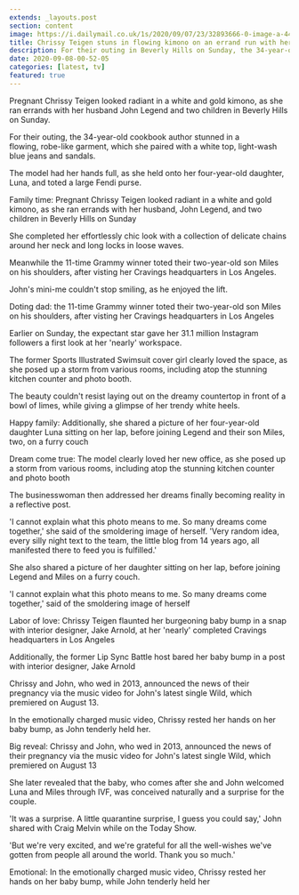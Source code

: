 ```yaml
---
extends: _layouts.post
section: content
image: https://i.dailymail.co.uk/1s/2020/09/07/23/32893666-0-image-a-44_1599518860357.jpg 
title: Chrissy Teigen stuns in flowing kimono on an errand run with her husband John Legend and kids in LA 
description: For their outing in Beverly Hills on Sunday, the 34-year-old cookbook author stunned in a flowing, robe-like garment, which she paired with a white top, light-wash blue jeans and  sandals. 
date: 2020-09-08-00-52-05 
categories: [latest, tv] 
featured: true 
--- 
```

Pregnant Chrissy Teigen looked radiant in a white and gold kimono, as she ran errands with her husband John Legend and two children in Beverly Hills on Sunday.  

For their outing, the 34-year-old cookbook author stunned in a flowing, robe-like garment, which she paired with a white top, light-wash blue jeans and sandals.  

The model had her hands full, as she held onto her four-year-old daughter, Luna, and toted a large Fendi purse.   

Family time: Pregnant Chrissy Teigen looked radiant in a white and gold kimono, as she ran errands with her husband, John Legend, and two children in Beverly Hills on Sunday

She completed her effortlessly chic look with a collection of delicate chains around her neck and long locks in loose waves.  

Meanwhile the 11-time Grammy winner toted their two-year-old son Miles on his shoulders, after visting her Cravings headquarters in Los Angeles. 

John's mini-me couldn't stop smiling, as he enjoyed the lift.  

Doting dad: the 11-time Grammy winner toted their two-year-old son Miles on his shoulders, after visting her Cravings headquarters in Los Angeles

Earlier on Sunday, the expectant star gave her 31.1 million Instagram followers a first look at her 'nearly' workspace.

The former Sports Illustrated Swimsuit cover girl clearly loved the space, as she posed up a storm from various rooms, including atop the stunning kitchen counter and photo booth.

The beauty couldn't resist laying out on the dreamy countertop in front of a bowl of limes, while giving a glimpse of her trendy white heels. 

Happy family: Additionally, she shared a picture of her four-year-old daughter Luna sitting on her lap, before joining Legend and their son Miles, two, on a furry couch

Dream come true: The model clearly loved her new office, as she posed up a storm from various rooms, including atop the stunning kitchen counter and photo booth

The businesswoman then addressed her dreams finally becoming reality in a reflective post.

'I cannot explain what this photo means to me. So many dreams come together,' she said of the smoldering image of herself. 'Very random idea, every silly night text to the team, the little blog from 14 years ago, all manifested there to feed you is fulfilled.'

She also shared a picture of her daughter sitting on her lap, before joining Legend and Miles on a furry couch.

'I cannot explain what this photo means to me. So many dreams come together,' said of the smoldering image of herself

Labor of love: Chrissy Teigen flaunted her burgeoning baby bump in a snap with interior designer, Jake Arnold, at her 'nearly' completed Cravings headquarters in Los Angeles

Additionally, the former Lip Sync Battle host bared her baby bump in a post with interior designer, Jake Arnold

Chrissy and John, who wed in 2013, announced the news of their pregnancy via the music video for John's latest single Wild, which premiered on August 13.

In the emotionally charged music video, Chrissy rested her hands on her baby bump, as John tenderly held her. 

Big reveal: Chrissy and John, who wed in 2013, announced the news of their pregnancy via the music video for John's latest single Wild, which premiered on August 13

She later revealed that the baby, who comes after she and John welcomed Luna and Miles through IVF, was conceived naturally and a surprise for the couple.

'It was a surprise. A little quarantine surprise, I guess you could say,' John shared with Craig Melvin while on the Today Show.

'But we're very excited, and we're grateful for all the well-wishes we've gotten from people all around the world. Thank you so much.' 

Emotional: In the emotionally charged music video, Chrissy rested her hands on her baby bump, while John tenderly held her

